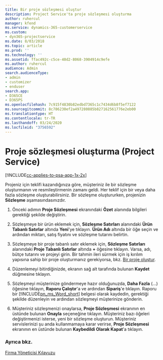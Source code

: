 ```yaml
---
title: Bir proje sözleşmesi oluştur
description: Project Service'ta proje sözleşmesi oluşturma
author: ruhercul
manager: kfend
ms.service: dynamics-365-customerservice
ms.custom:
- dyn365-projectservice
ms.date: 8/03/2018
ms.topic: article
ms.prod: ''
ms.technology: ''
ms.assetid: ffac492c-c5ce-40d2-8068-3904914c9efe
ms.author: ruhercul
audience: Admin
search.audienceType:
- admin
- customizer
- enduser
search.app:
- D365CE
- D365PS
ms.openlocfilehash: 7c915f4830b82edbd7365c1c7434d6b8f5ef7122
ms.sourcegitcommit: 8c786230ef2a497280885b827162561776e2eb00
ms.translationtype: HT
ms.contentlocale: tr-TR
ms.lasthandoff: 03/24/2020
ms.locfileid: "3756592"
---
```

# <a name="create-a-project-contract-project-service"></a>Proje sözleşmesi oluşturma (Project Service)

[!INCLUDE[cc-applies-to-psa-app-1x-2x](../includes/cc-applies-to-psa-app-1x-2x.md)]

Projeniz için teklifi kazandığınıza göre, müşteriniz ile bir sözleşme oluşturmanın ve resmileştirmenin zamanı geldi. Her teklif için bir veya daha fazla sözleşme oluşturabilirsiniz. Bir sözleşme oluştururken, projenizin **Sözleşme** aşamasındasınızdır.  
  
1. Önceki adımın **Proje Sözleşmesi** ekranındaki **Özet** alanında bilgileri gerektiği şekilde değiştirin.  
  
2. Sözleşmeye bir ürün eklemek için, **Sözleşme Satırları** alanındaki **Ürün Tabanlı Satırlar** altında **Yeni**'ye tıklayın. **Ürün Adı** altında bir öğe seçin ve ardından miktarı, satış fiyatını ve sözleşme tutarını belirtin.  
  
3. Sözleşmeye bir proje tabanlı satır eklemek için, **Sözleşme Satırları** alanındaki **Proje Tabanlı Satırlar** altında **+** öğesine tıklayın. Varsa, adı, bütçe tutarını ve projeyi girin. Bir tahmin ileri sürmek için iş kırılım yapısına sahip bir proje oluşturmanız gerekiyorsa, bkz. [Bir proje oluştur](../project-service/create-project.md).  
  
4. Düzenlemeyi bitirdiğinizde, ekranın sağ alt tarafında bulunan **Kaydet** düğmesine tıklayın.  
  
5. Sözleşmeyi müşterinize göndermeye hazır olduğunuzda, **Daha Fazla** (…) öğesine tıklayın, **Raporu Çalıştır**'a ve ardından **Sipariş**'e tıklayın. Raporu bir [!INCLUDE[pn_ms_Word_short](../includes/pn-ms-word-short.md)] belgesi olarak kaydedin, gerektiği şekilde düzenleyin ve ardından sözleşmeyi müşterinize gönderin.  
  
6. Müşteriniz sözleşmenizi onaylarsa, **Proje Sözleşmesi** ekranının en üstünde bulunan **Onayla** seçeneğine tıklayın. Müşteriniz bazı öğeleri değiştirmenizi isterse, yeni bir sözleşme oluşturun. Müşteriniz servislerinizi şu anda kullanmamaya karar verirse, **Proje Sözleşmesi** ekranının en üstünde bulunan **Kaybedildi Olarak Kapat**'a tıklayın.  
  
### <a name="see-also"></a>Ayrıca bkz.  
 [Firma Yöneticisi Kılavuzu](../project-service/account-manager-guide.md)
